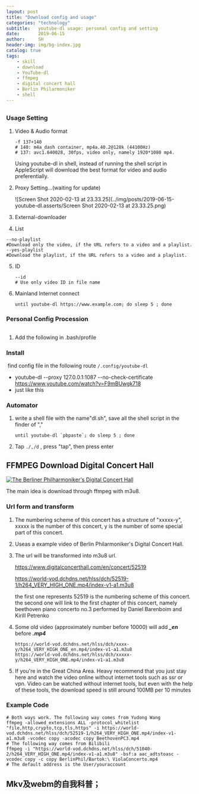 ```yaml
---
layout: post
title: "Download config and usage"
categories: "technology"
subtitle:   youtube-dl usage: personal config and setting
date:       2019-06-15
author:     SH
header-img: img/bg-index.jpg
catalog: true
tags:
    - skill	
	- download
	- YouTube-dl
	- ffmpeg
	- digital concert hall
	- Berlin Philarmoniker
	- shell
---
```


## 

### Usage Setting

1. Video & Audio format

   ``` shell
   -f 137+140 
   # 140: m4a_dash container, mp4a.40.2@128k (44100Hz)
   # 137: avc1.640028, 30fps, video only, namely 1920*1080 mp4.
   ```

   Using youtube-dl in shell, instead of running the shell script in AppleScript will download the best format for video and audio preferentially. 

   

2. Proxy Setting…(waiting for update)

   ![Screen Shot 2020-02-13 at 23.33.25](../img/posts/2019-06-15-youtube-dl.asserts/Screen Shot 2020-02-13 at 23.33.25.png)

3.  External-downloader

4.  List

   ```
   --no-playlist     
   #Download only the video, if the URL refers to a video and a playlist.
   --yes-playlist     
   #Download the playlist, if the URL refers to a video and a playlist.
   ```

5. ID

   ```shell
   --id	
   # Use only video ID in file name
   ```

6. Mainland Internet connect

   ```shell
   until youtube-dl https://www.example.com; do sleep 5 ; done
   ```

### Personal Config Procession

![]()

1. Add the following in .bash/profile

### Install

​	find config file in the following route `/.config/youtube-dl`

- youtube-dl --proxy 127.0.0.1:1087 --no-check-certificate https://www.youtube.com/watch?v=F9mBUwgk718
- just like this

### Automator

1. write a shell file with the name"dl.sh", save all the shell script in the finder of ","

   ```
   until youtube-dl `pbpaste`; do sleep 5 ; done
   ```

2. Tap `./,/d` , press "tap", then press enter

## FFMPEG Download Digital Concert Hall

[![The Berliner Philharmoniker's Digital Concert Hall](https://www.digitalconcerthall.com/img/main-header/brand.svg)](https://www.digitalconcerthall.com/en/)

The main idea is download through ffmpeg with m3u8. 

### Url form and transform

1. The numbering scheme of this concert has a structure of "xxxxx-y", xxxxx is the number of this concert, y is the number of some special part of this concert.

2. Useas a example video of Berlin Philarmoniker's Digital Concert Hall. 

3. The url will be transformed into m3u8 url.

   <https://www.digitalconcerthall.com/en/concert/52519> 

   <https://world-vod.dchdns.net/hlss/dch/52519-1/h264_VERY_HIGH_ONE.mp4/index-v1-a1.m3u8> 

   the first one represents 52519 is the numbering scheme of this concert. the second one will link to the first chapter of this concert, namely beethoven piano concerto no.3 performed by Daniel Barenboim and Kirill Petrenko

4. Some old video (approximately number before 10000) will add ***_en*** before ***.mp4***

   ```
   https://world-vod.dchdns.net/hlss/dch/xxxx-y/h264_VERY_HIGH_ONE_en.mp4/index-v1-a1.m3u8
   https://world-vod.dchdns.net/hlss/dch/xxxxx-y/h264_VERY_HIGH_ONE.mp4/index-v1-a1.m3u8 
   ```

5. If you're in the Great China Area. Heavy recommend that you just stay here and watch the video online without internet tools such as ssr or vpn. Video can be watched without internet tools, but even with the help of these tools, the download speed is still around 100MB per 10 minutes

### Example Code

```shell
# Both ways work. The following way comes from Yudong Wang
ffmpeg -allowed_extensions ALL -protocol_whitelist "file,http,crypto,tcp,tls,https" -i https://world-vod.dchdns.net/hlss/dch/52519-1/h264_VERY_HIGH_ONE.mp4/index-v1-a1.m3u8 -vcodec copy -acodec copy BeethovenPC3.mp4
# The following way comes from Bilibili
ffmpeg -i "https://world-vod.dchdns.net/hlss/dch/51040-2/h264_VERY_HIGH_ONE.mp4/index-v1-a1.m3u8" -bsf:a aac_adtstoasc -vcodec copy -c copy BerlinPhil/Bartok:\ ViolaConcerto.mp4
# The default address is the User/youraccount
```



## Mkv及webm的自我科普；